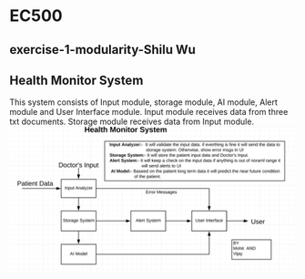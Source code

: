 # EC500

## exercise-1-modularity-Shilu Wu

## Health Monitor System
This system consists of Input module, storage module, AI module, Alert module and User Interface module.
Input module receives data from three txt documents. Storage module receives data from Input module.
![](https://github.com/ec500-software-engineering/exercise-1-modularity-shiluwu23/blob/master/Health_Monitor_system_diagram.png)
